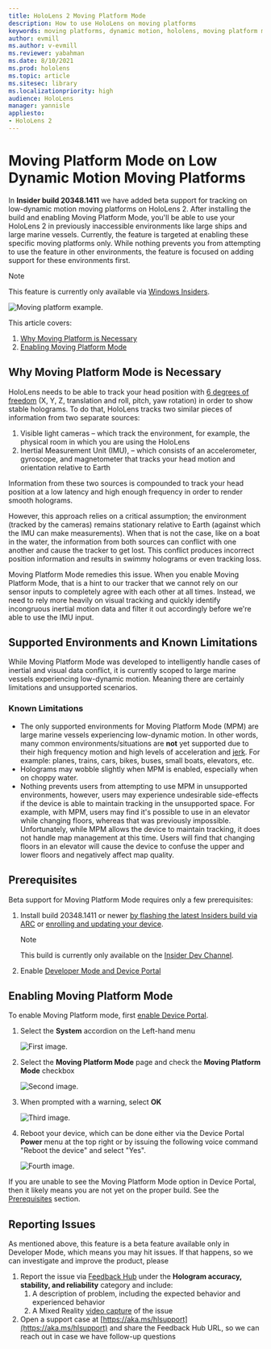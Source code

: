 ```yaml
---
title: HoloLens 2 Moving Platform Mode
description: How to use HoloLens on moving platforms
keywords: moving platforms, dynamic motion, hololens, moving platform mode
author: evmill
ms.author: v-evmill
ms.reviewer: yabahman
ms.date: 8/10/2021
ms.prod: hololens
ms.topic: article
ms.sitesec: library
ms.localizationpriority: high
audience: HoloLens
manager: yannisle
appliesto:
- HoloLens 2
---
```


# Moving Platform Mode on Low Dynamic Motion Moving Platforms

In **Insider build 20348.1411** we have added beta support for tracking on low-dynamic motion moving platforms on HoloLens 2. After installing the build and enabling Moving Platform Mode, you'll be able to use your HoloLens 2 in previously inaccessible environments like large ships and large marine vessels. Currently, the feature is targeted at enabling these specific moving platforms only. While nothing prevents you from attempting to use the feature in other environments, the feature is focused on adding support for these environments first.

> [!NOTE]
> This feature is currently only available via [Windows Insiders](hololens-insider.md).

![Moving platform example.](./images/mpm-compare.gif)

This article covers:

1. [Why Moving Platform is Necessary](#why-moving-platform-mode-is-necessary)
1. [Enabling Moving Platform Mode](#enabling-moving-platform-mode)

## Why Moving Platform Mode is Necessary

HoloLens needs to be able to track your head position with [6 degrees of freedom](https://en.wikipedia.org/wiki/Six_degrees_of_freedom) (X, Y, Z, translation and roll, pitch, yaw rotation) in order to show stable holograms. To do that, HoloLens tracks two similar pieces of information from two separate sources:

1. Visible light cameras – which track the environment, for example, the physical room in which you are using the HoloLens
1. Inertial Measurement Unit (IMU), – which consists of an accelerometer, gyroscope, and magnetometer that tracks your head motion and orientation relative to Earth

Information from these two sources is compounded to track your head position at a low latency and high enough frequency in order to render smooth holograms.

However, this approach relies on a critical assumption; the environment (tracked by the cameras) remains stationary relative to Earth (against which the IMU can make measurements). When that is not the case, like on a boat in the water, the information from both sources can conflict with one another and cause the tracker to get lost. This conflict produces incorrect position information and results in swimmy holograms or even tracking loss.

Moving Platform Mode remedies this issue. When you enable Moving Platform Mode, that is a hint to our tracker that we cannot rely on our sensor inputs to completely agree with each other at all times. Instead, we need to rely more heavily on visual tracking and quickly identify incongruous inertial motion data and filter it out accordingly before we're able to use the IMU input.

## Supported Environments and Known Limitations

While Moving Platform Mode was developed to intelligently handle cases of inertial and visual data conflict, it is currently scoped to large marine vessels experiencing low-dynamic motion. Meaning there are certainly limitations and unsupported scenarios.

### Known Limitations

- The only supported environments for Moving Platform Mode (MPM) are large marine vessels experiencing low-dynamic motion. In other words, many common environments/situations are **not** yet supported due to their high frequency motion and high levels of acceleration and [jerk](https://en.wikipedia.org/wiki/Jerk_(physics)). For example: planes, trains, cars, bikes, buses, small boats, elevators, etc.
- Holograms may wobble slightly when MPM is enabled, especially when on choppy water.
- Nothing prevents users from attempting to use MPM in unsupported environments, however, users may experience undesirable side-effects if the device is able to maintain tracking in the unsupported space. For example, with MPM, users may find it's possible to use in an elevator while changing floors, whereas that was previously impossible. Unfortunately, while MPM allows the device to maintain tracking, it does not handle map management at this time. Users will find that changing floors in an elevator will cause the device to confuse the upper and lower floors and negatively affect map quality.

## Prerequisites

Beta support for Moving Platform Mode requires only a few prerequisites:

1. Install build 20348.1411 or newer [by flashing the latest Insiders build via ARC](hololens-insider.md#ffu-download-and-flash-directions) or [enrolling and updating your device](hololens-insider.md#start-receiving-insider-builds).

   > [!NOTE]
   > This build is currently only available on the [Insider Dev Channel](hololens-insider.md#start-receiving-insider-builds).

2. Enable [Developer Mode and Device Portal](/mixed-reality/develop/platform-capabilities-and-apis/using-the-windows-device-portal)

## Enabling Moving Platform Mode

To enable Moving Platform mode, first [enable Device Portal](/windows/mixed-reality/develop/platform-capabilities-and-apis/using-the-windows-device-portal).

1. Select the **System** accordion on the Left-hand menu

   ![First image.](.\images\MPM_01.png)

2. Select the **Moving Platform Mode** page and check the **Moving Platform Mode** checkbox

    ![Second image.](.\images\MPM_02.png)

3. When prompted with a warning, select **OK**

   ![Third image.](.\images\MPM_03.png)

4. Reboot your device, which can be done either via the Device Portal **Power** menu at the top right or by issuing the following voice command &quot;Reboot the device&quot; and select &quot;Yes&quot;.

   ![Fourth image.](.\images\MPM_04.png)

If you are unable to see the Moving Platform Mode option in Device Portal, then it likely means you are not yet on the proper build. See the [Prerequisites](#prerequisites) section.

## Reporting Issues

As mentioned above, this feature is a beta feature available only in Developer Mode, which means you may hit issues. If that happens, so we can investigate and improve the product, please

1. Report the issue via [Feedback Hub](hololens-feedback.md) under the **Hologram accuracy, stability, and reliability** category and include:
    1. A description of problem, including the expected behavior and experienced behavior
    1. A Mixed Reality [video capture](holographic-photos-and-videos.md#capture-a-mixed-reality-video) of the issue
2.	Open a support case at [https://aka.ms/hlsupport](https://aka.ms/hlsupport) and share the Feedback Hub URL, so we can reach out in case we have follow-up questions